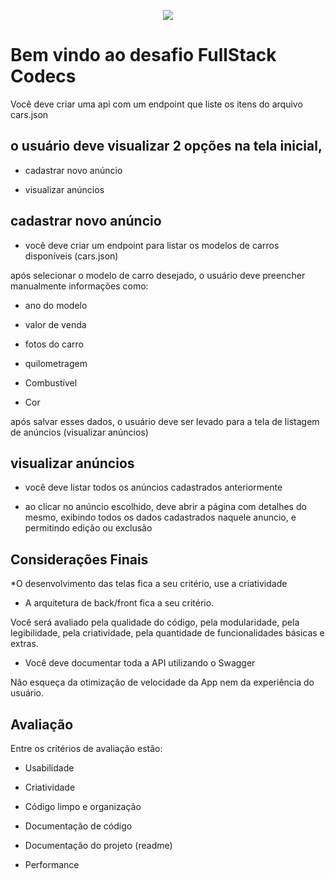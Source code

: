 <p  align="center">

<img  src="https://www.codecs.com.br/wp-content/themes/astra/assets/images/logo-codecs-contato.png">

</p>

  
  
  

# Bem vindo ao desafio FullStack Codecs

  
  
  

Você deve criar uma api com um endpoint que liste os itens do arquivo cars.json

  

## o usuário deve visualizar 2 opções na tela inicial,

* cadastrar novo anúncio

* visualizar anúncios

  
  

## cadastrar novo anúncio

* você deve criar um endpoint para listar os modelos de carros disponíveis (cars.json)

após selecionar o modelo de carro desejado, o usuário deve preencher manualmente informações como:

- ano do modelo

- valor de venda

- fotos do carro

- quilometragem

- Combustível

- Cor

  

após salvar esses dados, o usuário deve ser levado para a tela de listagem de anúncios (visualizar anúncios)

  
  

## visualizar anúncios

- você deve listar todos os anúncios cadastrados anteriormente

- ao clicar no anúncio escolhido, deve abrir a página com detalhes do mesmo, exibindo todos os dados cadastrados naquele anuncio, e permitindo edição ou exclusão

  
 ## Considerações Finais
*O desenvolvimento das telas fica a seu critério, use a criatividade
* A arquitetura de back/front fica a seu critério.

Você será avaliado pela qualidade do código, pela modularidade, pela legibilidade, pela criatividade, pela quantidade de funcionalidades básicas e extras.

* Você deve documentar toda a API utilizando o Swagger

Não esqueça da otimização de velocidade da App nem da experiência do usuário.

  
  

## Avaliação


Entre os critérios de avaliação estão:

* Usabilidade

* Criatividade

* Código limpo e organização

* Documentação de código

* Documentação do projeto (readme)

* Performance


